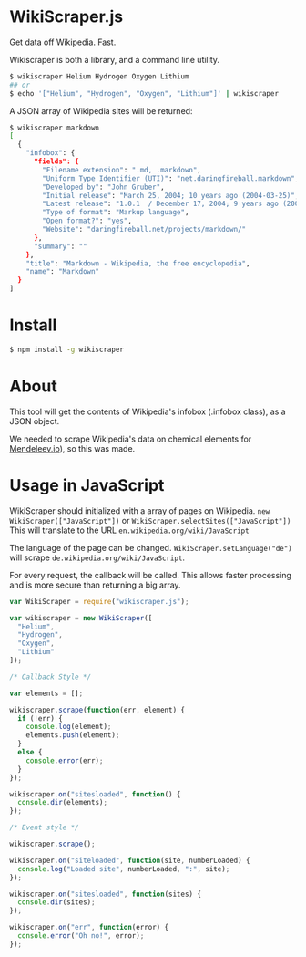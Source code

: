 WikiScraper.js
========

Get data off Wikipedia.
Fast.

Wikiscraper is both a library, and a command line utility.

```bash
$ wikiscraper Helium Hydrogen Oxygen Lithium
## or
$ echo '["Helium", "Hydrogen", "Oxygen", "Lithium"]' | wikiscraper
```

A JSON array of Wikipedia sites will be returned:

```bash
$ wikiscraper markdown
[
  {
    "infobox": {
      "fields": {
        "Filename extension": ".md, .markdown",
        "Uniform Type Identifier (UTI)": "net.daringfireball.markdown",
        "Developed by": "John Gruber",
        "Initial release": "March 25, 2004; 10 years ago (2004-03-25)",
        "Latest release": "1.0.1  / December 17, 2004; 9 years ago (2004-12-17)",
        "Type of format": "Markup language",
        "Open format?": "yes",
        "Website": "daringfireball.net/projects/markdown/"
      },
      "summary": ""
    },
    "title": "Markdown - Wikipedia, the free encyclopedia",
    "name": "Markdown"
  }
]
```

# Install

```bash
$ npm install -g wikiscraper
```

# About

This tool will get the contents of Wikipedia's infobox (.infobox class),
as a JSON object.

We needed to scrape Wikipedia's data on
chemical elements for [Mendeleev.io](https://github.com/zpiman/Mendeleev.io)),
so this was made.

# Usage in JavaScript

WikiScraper should initialized with a array of pages on Wikipedia.
`new WikiScraper(["JavaScript"])` or `WikiScraper.selectSites(["JavaScript"])`
This will translate to the URL `en.wikipedia.org/wiki/JavaScript`

The language of the page can be changed.
`WikiScraper.setLanguage("de")` will scrape `de.wikipedia.org/wiki/JavaScript`.

For every request, the callback will be called.
This allows faster processing and is more secure than returning
a big array.

```javascript
var WikiScraper = require("wikiscraper.js");

var wikiscraper = new WikiScraper([
  "Helium",
  "Hydrogen",
  "Oxygen",
  "Lithium"
]);

/* Callback Style */

var elements = [];

wikiscraper.scrape(function(err, element) {
  if (!err) {
    console.log(element);
    elements.push(element);
  }
  else {
    console.error(err);
  }
});

wikiscraper.on("sitesloaded", function() {
  console.dir(elements);
});

/* Event style */

wikiscraper.scrape();

wikiscraper.on("siteloaded", function(site, numberLoaded) {
  console.log("Loaded site", numberLoaded, ":", site);
});

wikiscraper.on("sitesloaded", function(sites) {
  console.dir(sites);
});

wikiscraper.on("err", function(error) {
  console.error("Oh no!", error);
});
```
